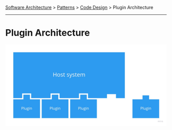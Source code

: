 [Software Architecture](../../..) > [Patterns](../..) > [Code Design](..) > Plugin Architecture

---

# Plugin Architecture

![Plugin architecture](plugin-architecture.jpg)
